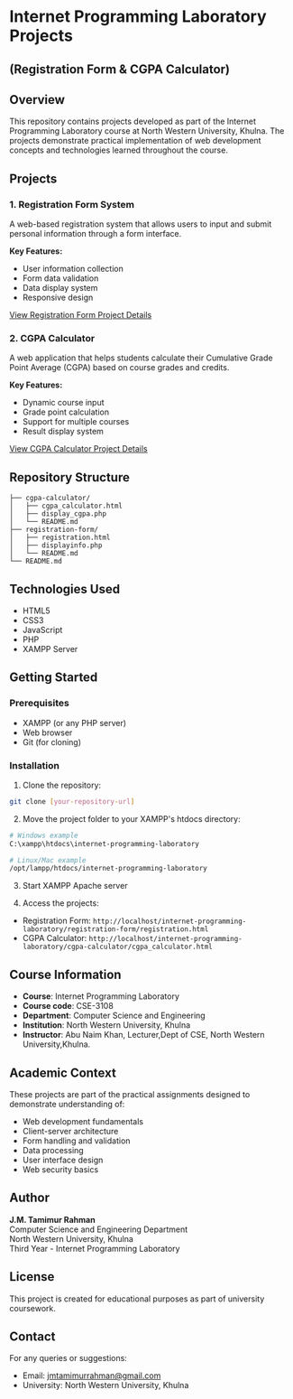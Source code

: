 # Internet Programming Laboratory Projects
## (Registration Form & CGPA Calculator)

## Overview
This repository contains projects developed as part of the Internet Programming Laboratory course at North Western University, Khulna. The projects demonstrate practical implementation of web development concepts and technologies learned throughout the course.

## Projects

### 1. Registration Form System
A web-based registration system that allows users to input and submit personal information through a form interface.

**Key Features:**
- User information collection
- Form data validation
- Data display system
- Responsive design

[View Registration Form Project Details](https://github.com/tamim00077/Internet-Programming-Laboratory/tree/main/RegistrationForm)

### 2. CGPA Calculator
A web application that helps students calculate their Cumulative Grade Point Average (CGPA) based on course grades and credits.

**Key Features:**
- Dynamic course input
- Grade point calculation
- Support for multiple courses
- Result display system

[View CGPA Calculator Project Details](https://github.com/tamim00077/Internet-Programming-Laboratory/tree/main/CgpaCalculator)

## Repository Structure
```
├── cgpa-calculator/
│   ├── cgpa_calculator.html
│   ├── display_cgpa.php
│   └── README.md
├── registration-form/
│   ├── registration.html
│   ├── displayinfo.php
│   └── README.md
└── README.md
```

## Technologies Used
- HTML5
- CSS3
- JavaScript
- PHP
- XAMPP Server

## Getting Started

### Prerequisites
- XAMPP (or any PHP server)
- Web browser
- Git (for cloning)

### Installation
1. Clone the repository:
```bash
git clone [your-repository-url]
```

2. Move the project folder to your XAMPP's htdocs directory:
```bash
# Windows example
C:\xampp\htdocs\internet-programming-laboratory

# Linux/Mac example
/opt/lampp/htdocs/internet-programming-laboratory
```

3. Start XAMPP Apache server

4. Access the projects:
- Registration Form: `http://localhost/internet-programming-laboratory/registration-form/registration.html`
- CGPA Calculator: `http://localhost/internet-programming-laboratory/cgpa-calculator/cgpa_calculator.html`

## Course Information
- **Course**: Internet Programming Laboratory
- **Course code**: CSE-3108
- **Department**: Computer Science and Engineering
- **Institution**: North Western University, Khulna
- **Instructor**: Abu Naim Khan, Lecturer,Dept of CSE, North Western University,Khulna.

## Academic Context
These projects are part of the practical assignments designed to demonstrate understanding of:
- Web development fundamentals
- Client-server architecture
- Form handling and validation
- Data processing
- User interface design
- Web security basics

## Author
**J.M. Tamimur Rahman**  
Computer Science and Engineering Department  
North Western University, Khulna  
Third Year - Internet Programming Laboratory

## License
This project is created for educational purposes as part of university coursework.

## Contact
For any queries or suggestions:
- Email: jmtamimurrahman@gmail.com
- University: North Western University, Khulna
